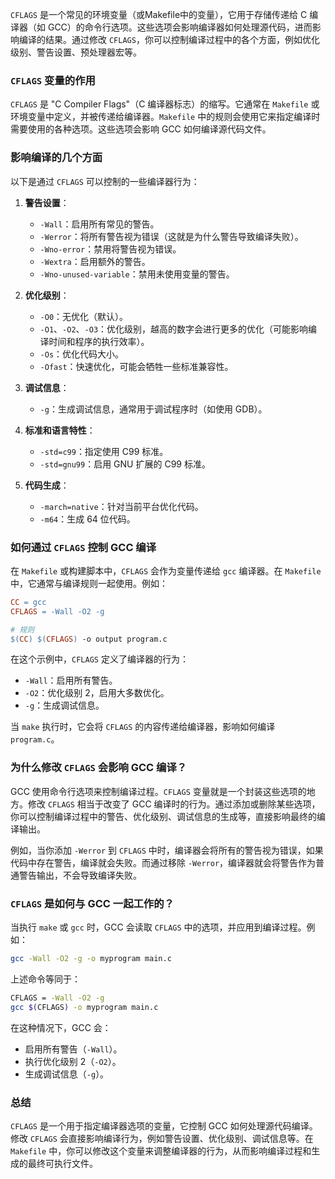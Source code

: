`CFLAGS` 是一个常见的环境变量（或Makefile中的变量），它用于存储传递给 C 编译器（如 GCC）的命令行选项。这些选项会影响编译器如何处理源代码，进而影响编译的结果。通过修改 `CFLAGS`，你可以控制编译过程中的各个方面，例如优化级别、警告设置、预处理器宏等。

### `CFLAGS` 变量的作用
`CFLAGS` 是 "C Compiler Flags"（C 编译器标志）的缩写。它通常在 `Makefile` 或环境变量中定义，并被传递给编译器。`Makefile` 中的规则会使用它来指定编译时需要使用的各种选项。这些选项会影响 GCC 如何编译源代码文件。

### 影响编译的几个方面
以下是通过 `CFLAGS` 可以控制的一些编译器行为：

1. **警告设置**：
   - `-Wall`：启用所有常见的警告。
   - `-Werror`：将所有警告视为错误（这就是为什么警告导致编译失败）。
   - `-Wno-error`：禁用将警告视为错误。
   - `-Wextra`：启用额外的警告。
   - `-Wno-unused-variable`：禁用未使用变量的警告。

2. **优化级别**：
   - `-O0`：无优化（默认）。
   - `-O1`、`-O2`、`-O3`：优化级别，越高的数字会进行更多的优化（可能影响编译时间和程序的执行效率）。
   - `-Os`：优化代码大小。
   - `-Ofast`：快速优化，可能会牺牲一些标准兼容性。

3. **调试信息**：
   - `-g`：生成调试信息，通常用于调试程序时（如使用 GDB）。

4. **标准和语言特性**：
   - `-std=c99`：指定使用 C99 标准。
   - `-std=gnu99`：启用 GNU 扩展的 C99 标准。

5. **代码生成**：
   - `-march=native`：针对当前平台优化代码。
   - `-m64`：生成 64 位代码。

### 如何通过 `CFLAGS` 控制 GCC 编译
在 `Makefile` 或构建脚本中，`CFLAGS` 会作为变量传递给 `gcc` 编译器。在 `Makefile` 中，它通常与编译规则一起使用。例如：

```makefile
CC = gcc
CFLAGS = -Wall -O2 -g

# 规则
$(CC) $(CFLAGS) -o output program.c
```

在这个示例中，`CFLAGS` 定义了编译器的行为：
- `-Wall`：启用所有警告。
- `-O2`：优化级别 2，启用大多数优化。
- `-g`：生成调试信息。

当 `make` 执行时，它会将 `CFLAGS` 的内容传递给编译器，影响如何编译 `program.c`。

### 为什么修改 `CFLAGS` 会影响 GCC 编译？
GCC 使用命令行选项来控制编译过程。`CFLAGS` 变量就是一个封装这些选项的地方。修改 `CFLAGS` 相当于改变了 GCC 编译时的行为。通过添加或删除某些选项，你可以控制编译过程中的警告、优化级别、调试信息的生成等，直接影响最终的编译输出。

例如，当你添加 `-Werror` 到 `CFLAGS` 中时，编译器会将所有的警告视为错误，如果代码中存在警告，编译就会失败。而通过移除 `-Werror`，编译器就会将警告作为普通警告输出，不会导致编译失败。

### `CFLAGS` 是如何与 GCC 一起工作的？
当执行 `make` 或 `gcc` 时，GCC 会读取 `CFLAGS` 中的选项，并应用到编译过程。例如：

```bash
gcc -Wall -O2 -g -o myprogram main.c
```

上述命令等同于：

```bash
CFLAGS = -Wall -O2 -g
gcc $(CFLAGS) -o myprogram main.c
```

在这种情况下，GCC 会：
- 启用所有警告（`-Wall`）。
- 执行优化级别 2（`-O2`）。
- 生成调试信息（`-g`）。

### 总结
`CFLAGS` 是一个用于指定编译器选项的变量，它控制 GCC 如何处理源代码编译。修改 `CFLAGS` 会直接影响编译行为，例如警告设置、优化级别、调试信息等。在 `Makefile` 中，你可以修改这个变量来调整编译器的行为，从而影响编译过程和生成的最终可执行文件。